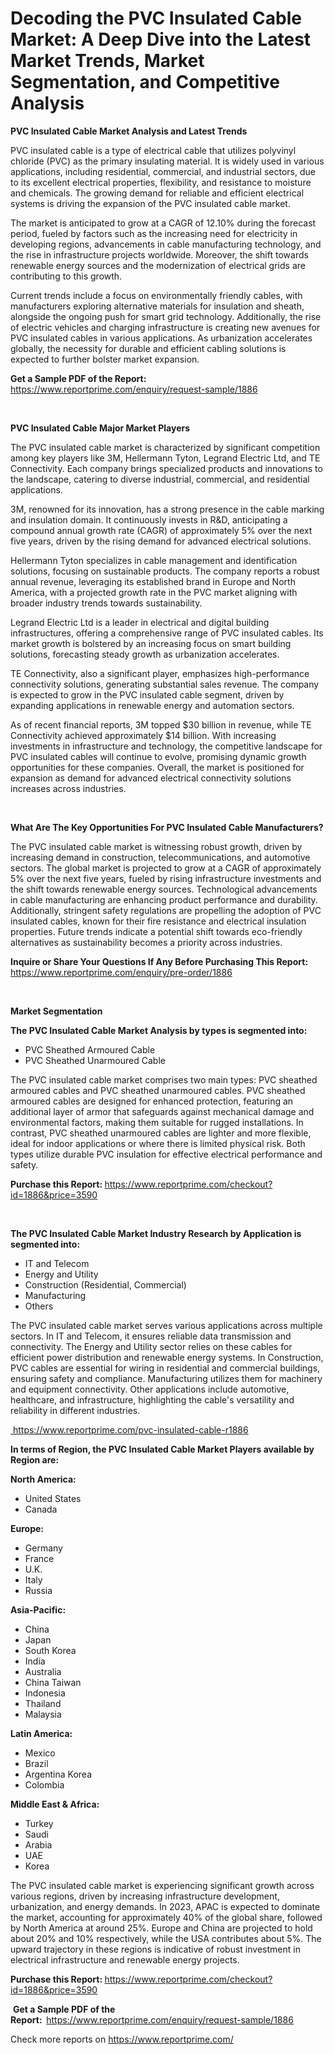 <p><h1>Decoding the PVC Insulated Cable Market: A Deep Dive into the Latest Market Trends, Market Segmentation, and Competitive Analysis</h1></p><p><strong>PVC Insulated Cable Market Analysis and Latest Trends</strong></p>
<p><p>PVC insulated cable is a type of electrical cable that utilizes polyvinyl chloride (PVC) as the primary insulating material. It is widely used in various applications, including residential, commercial, and industrial sectors, due to its excellent electrical properties, flexibility, and resistance to moisture and chemicals. The growing demand for reliable and efficient electrical systems is driving the expansion of the PVC insulated cable market.</p><p>The market is anticipated to grow at a CAGR of 12.10% during the forecast period, fueled by factors such as the increasing need for electricity in developing regions, advancements in cable manufacturing technology, and the rise in infrastructure projects worldwide. Moreover, the shift towards renewable energy sources and the modernization of electrical grids are contributing to this growth.</p><p>Current trends include a focus on environmentally friendly cables, with manufacturers exploring alternative materials for insulation and sheath, alongside the ongoing push for smart grid technology. Additionally, the rise of electric vehicles and charging infrastructure is creating new avenues for PVC insulated cables in various applications. As urbanization accelerates globally, the necessity for durable and efficient cabling solutions is expected to further bolster market expansion.</p></p>
<p><strong>Get a Sample PDF of the Report:&nbsp;</strong> <a href="https://www.reportprime.com/enquiry/request-sample/1886?utm_campaign=2290&utm_medium=2&utm_source=Github&utm_content=ia&utm_term=18032025&utm_id=pvc-insulated-cable">https://www.reportprime.com/enquiry/request-sample/1886</a></p>
<p>&nbsp;</p>
<p><strong>PVC Insulated Cable Major Market Players</strong></p>
<p><p>The PVC insulated cable market is characterized by significant competition among key players like 3M, Hellermann Tyton, Legrand Electric Ltd, and TE Connectivity. Each company brings specialized products and innovations to the landscape, catering to diverse industrial, commercial, and residential applications.</p><p>3M, renowned for its innovation, has a strong presence in the cable marking and insulation domain. It continuously invests in R&D, anticipating a compound annual growth rate (CAGR) of approximately 5% over the next five years, driven by the rising demand for advanced electrical solutions.</p><p>Hellermann Tyton specializes in cable management and identification solutions, focusing on sustainable products. The company reports a robust annual revenue, leveraging its established brand in Europe and North America, with a projected growth rate in the PVC market aligning with broader industry trends towards sustainability.</p><p>Legrand Electric Ltd is a leader in electrical and digital building infrastructures, offering a comprehensive range of PVC insulated cables. Its market growth is bolstered by an increasing focus on smart building solutions, forecasting steady growth as urbanization accelerates.</p><p>TE Connectivity, also a significant player, emphasizes high-performance connectivity solutions, generating substantial sales revenue. The company is expected to grow in the PVC insulated cable segment, driven by expanding applications in renewable energy and automation sectors.</p><p>As of recent financial reports, 3M topped $30 billion in revenue, while TE Connectivity achieved approximately $14 billion. With increasing investments in infrastructure and technology, the competitive landscape for PVC insulated cables will continue to evolve, promising dynamic growth opportunities for these companies. Overall, the market is positioned for expansion as demand for advanced electrical connectivity solutions increases across industries.</p></p>
<p>&nbsp;</p>
<p><strong>What Are The Key Opportunities For PVC Insulated Cable Manufacturers?</strong></p>
<p><p>The PVC insulated cable market is witnessing robust growth, driven by increasing demand in construction, telecommunications, and automotive sectors. The global market is projected to grow at a CAGR of approximately 5% over the next five years, fueled by rising infrastructure investments and the shift towards renewable energy sources. Technological advancements in cable manufacturing are enhancing product performance and durability. Additionally, stringent safety regulations are propelling the adoption of PVC insulated cables, known for their fire resistance and electrical insulation properties. Future trends indicate a potential shift towards eco-friendly alternatives as sustainability becomes a priority across industries.</p></p>
<p><strong>Inquire or Share Your Questions If Any Before Purchasing This Report:</strong> <a href="https://www.reportprime.com/enquiry/pre-order/1886?utm_campaign=2290&utm_medium=2&utm_source=Github&utm_content=ia&utm_term=18032025&utm_id=pvc-insulated-cable">https://www.reportprime.com/enquiry/pre-order/1886</a></p>
<p>&nbsp;</p>
<p><strong>Market Segmentation</strong></p>
<p><strong>The PVC Insulated Cable Market Analysis by types is segmented into:</strong></p>
<p><ul><li>PVC Sheathed Armoured Cable</li><li>PVC Sheathed Unarmoured Cable</li></ul></p>
<p><p>The PVC insulated cable market comprises two main types: PVC sheathed armoured cables and PVC sheathed unarmoured cables. PVC sheathed armoured cables are designed for enhanced protection, featuring an additional layer of armor that safeguards against mechanical damage and environmental factors, making them suitable for rugged installations. In contrast, PVC sheathed unarmoured cables are lighter and more flexible, ideal for indoor applications or where there is limited physical risk. Both types utilize durable PVC insulation for effective electrical performance and safety.</p></p>
<p><strong>Purchase this Report:&nbsp;</strong><a href="https://www.reportprime.com/checkout?id=1886&price=3590&utm_campaign=2290&utm_medium=2&utm_source=Github&utm_content=ia&utm_term=18032025&utm_id=pvc-insulated-cable">https://www.reportprime.com/checkout?id=1886&price=3590</a></p>
<p>&nbsp;</p>
<p><strong>The PVC Insulated Cable Market Industry Research by Application is segmented into:</strong></p>
<p><ul><li>IT and Telecom</li><li>Energy and Utility</li><li>Construction (Residential, Commercial)</li><li>Manufacturing</li><li>Others</li></ul></p>
<p><p>The PVC insulated cable market serves various applications across multiple sectors. In IT and Telecom, it ensures reliable data transmission and connectivity. The Energy and Utility sector relies on these cables for efficient power distribution and renewable energy systems. In Construction, PVC cables are essential for wiring in residential and commercial buildings, ensuring safety and compliance. Manufacturing utilizes them for machinery and equipment connectivity. Other applications include automotive, healthcare, and infrastructure, highlighting the cable's versatility and reliability in different industries.</p></p>
<p><a href="https://www.reportprime.com/pvc-insulated-cable-r1886?utm_campaign=2290&utm_medium=2&utm_source=Github&utm_content=ia&utm_term=18032025&utm_id=pvc-insulated-cable">&nbsp;https://www.reportprime.com/pvc-insulated-cable-r1886</a></p>
<p><strong>In terms of Region, the PVC Insulated Cable Market Players available by Region are:</strong></p>
<p>
    <p> <strong> North America: </strong>
        <ul>
            <li>United States</li>
            <li>Canada</li>
        </ul>
        </p> 
    <p> <strong> Europe: </strong>
        <ul>
            <li>Germany</li>
            <li>France</li>
            <li>U.K.</li>
            <li>Italy</li>
            <li>Russia</li>
        </ul>
        </p> 
    <p> <strong> Asia-Pacific: </strong>
        <ul>
            <li>China</li>
            <li>Japan</li>
            <li>South Korea</li>
            <li>India</li>
            <li>Australia</li>
            <li>China Taiwan</li>
            <li>Indonesia</li>
            <li>Thailand</li>
            <li>Malaysia</li>
        </ul>
        </p> 
    <p> <strong> Latin America: </strong>
        <ul>
            <li>Mexico</li>
            <li>Brazil</li>
            <li>Argentina Korea</li>
            <li>Colombia</li>
        </ul>
        </p> 
    <p> <strong> Middle East & Africa: </strong>
        <ul>
            <li>Turkey</li>
            <li>Saudi</li>
            <li>Arabia</li>
            <li>UAE</li>
            <li>Korea</li>
        </ul>
    </p>
    </p>
<p><p>The PVC insulated cable market is experiencing significant growth across various regions, driven by increasing infrastructure development, urbanization, and energy demands. In 2023, APAC is expected to dominate the market, accounting for approximately 40% of the global share, followed by North America at around 25%. Europe and China are projected to hold about 20% and 10% respectively, while the USA contributes about 5%. The upward trajectory in these regions is indicative of robust investment in electrical infrastructure and renewable energy projects.</p></p>
<p><strong>Purchase this Report: </strong><a href="https://www.reportprime.com/checkout?id=1886&price=3590&utm_campaign=2290&utm_medium=2&utm_source=Github&utm_content=ia&utm_term=18032025&utm_id=pvc-insulated-cable">https://www.reportprime.com/checkout?id=1886&price=3590</a></p>
<p>&nbsp;<strong>Get a Sample PDF of the Report:&nbsp;&nbsp;</strong><a href="https://www.reportprime.com/enquiry/request-sample/1886?utm_campaign=2290&utm_medium=2&utm_source=Github&utm_content=ia&utm_term=18032025&utm_id=pvc-insulated-cable">https://www.reportprime.com/enquiry/request-sample/1886</a></p>
<p><strong></strong></p>
<p>Check more reports on <a href="https://www.reportprime.com/?utm_campaign=2290&utm_medium=2&utm_source=Github&utm_content=ia&utm_term=18032025&utm_id=pvc-insulated-cable">https://www.reportprime.com/</a></p>